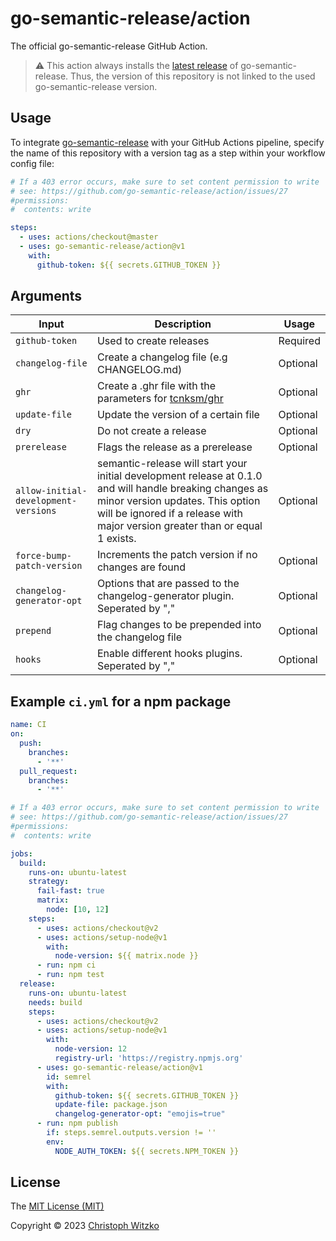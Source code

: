 # go-semantic-release/action

The official go-semantic-release GitHub Action.

> :warning: This action always installs the [latest release](https://github.com/go-semantic-release/semantic-release/releases/latest) of go-semantic-release. Thus, the version of this repository is not linked to the used go-semantic-release version.

## Usage

To integrate [go-semantic-release](https://github.com/go-semantic-release/semantic-release) with your GitHub Actions pipeline, specify the name of this repository with a version tag as a step within your workflow config file:

```yaml
# If a 403 error occurs, make sure to set content permission to write
# see: https://github.com/go-semantic-release/action/issues/27
#permissions:
#  contents: write

steps:
  - uses: actions/checkout@master
  - uses: go-semantic-release/action@v1
    with:
      github-token: ${{ secrets.GITHUB_TOKEN }}
```

## Arguments

| Input                                | Description                                                                                                                                                                                                                  | Usage    |
|--------------------------------------|------------------------------------------------------------------------------------------------------------------------------------------------------------------------------------------------------------------------------|----------|
| `github-token`                       | Used to create releases                                                                                                                                                                                                      | Required |
| `changelog-file`                     | Create a changelog file (e.g CHANGELOG.md)                                                                                                                                                                                   | Optional |
| `ghr`                                | Create a .ghr file with the parameters for [tcnksm/ghr](https://github.com/tcnksm/ghr)                                                                                                                                       | Optional |
| `update-file`                        | Update the version of a certain file                                                                                                                                                                                         | Optional |
| `dry`                                | Do not create a release                                                                                                                                                                                                      | Optional |
| `prerelease`                         | Flags the release as a prerelease                                                                                                                                                                                            | Optional |
| `allow-initial-development-versions` | semantic-release will start your initial development release at 0.1.0 and will handle breaking changes as minor version updates. This option will be ignored if a release with major version greater than or equal 1 exists. | Optional |
| `force-bump-patch-version`           | Increments the patch version if no changes are found                                                                                                                                                                         | Optional |
| `changelog-generator-opt`            | Options that are passed to the changelog-generator plugin. Seperated by ","                                                                                                                                                  | Optional |
| `prepend`                            | Flag changes to be prepended into the changelog file                                                                                                                                                                         | Optional |
| `hooks`                              | Enable different hooks plugins. Seperated by ","                                                                                                                                                                             | Optional |

## Example `ci.yml` for a npm package

```yaml
name: CI
on:
  push:
    branches:
      - '**'
  pull_request:
    branches:
      - '**'

# If a 403 error occurs, make sure to set content permission to write
# see: https://github.com/go-semantic-release/action/issues/27
#permissions:
#  contents: write

jobs:
  build:
    runs-on: ubuntu-latest
    strategy:
      fail-fast: true
      matrix:
        node: [10, 12]
    steps:
      - uses: actions/checkout@v2
      - uses: actions/setup-node@v1
        with:
          node-version: ${{ matrix.node }}
      - run: npm ci
      - run: npm test
  release:
    runs-on: ubuntu-latest
    needs: build
    steps:
      - uses: actions/checkout@v2
      - uses: actions/setup-node@v1
        with:
          node-version: 12
          registry-url: 'https://registry.npmjs.org'
      - uses: go-semantic-release/action@v1
        id: semrel
        with:
          github-token: ${{ secrets.GITHUB_TOKEN }}
          update-file: package.json
          changelog-generator-opt: "emojis=true"
      - run: npm publish
        if: steps.semrel.outputs.version != ''
        env:
          NODE_AUTH_TOKEN: ${{ secrets.NPM_TOKEN }}
```

## License

The [MIT License (MIT)](http://opensource.org/licenses/MIT)

Copyright © 2023 [Christoph Witzko](https://github.com/christophwitzko)
